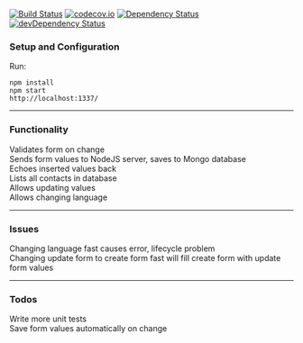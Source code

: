 [![Build Status](https://travis-ci.org/toomastahves/contact-form.svg?branch=master)](https://travis-ci.org/toomastahves/contact-form)
[![codecov.io](https://codecov.io/github/toomastahves/contact-form/coverage.svg?branch=master)](https://codecov.io/github/toomastahves/contact-form?branch=master)
[![Dependency Status](https://david-dm.org/toomastahves/contact-form.svg)](https://david-dm.org/toomastahves/contact-form)
[![devDependency Status](https://david-dm.org/toomastahves/contact-form/dev-status.svg)](https://david-dm.org/toomastahves/contact-form#info=devDependencies)

### Setup and Configuration
Run:
```
npm install
npm start
http://localhost:1337/
```

---
### Functionality
Validates form on change  
Sends form values to NodeJS server, saves to Mongo database  
Echoes inserted values back  
Lists all contacts in database  
Allows updating values  
Allows changing language  

---
### Issues
Changing language fast causes error, lifecycle problem  
Changing update form to create form fast will fill create form with update form values    

---
### Todos
Write more unit tests  
Save form values automatically on change  
